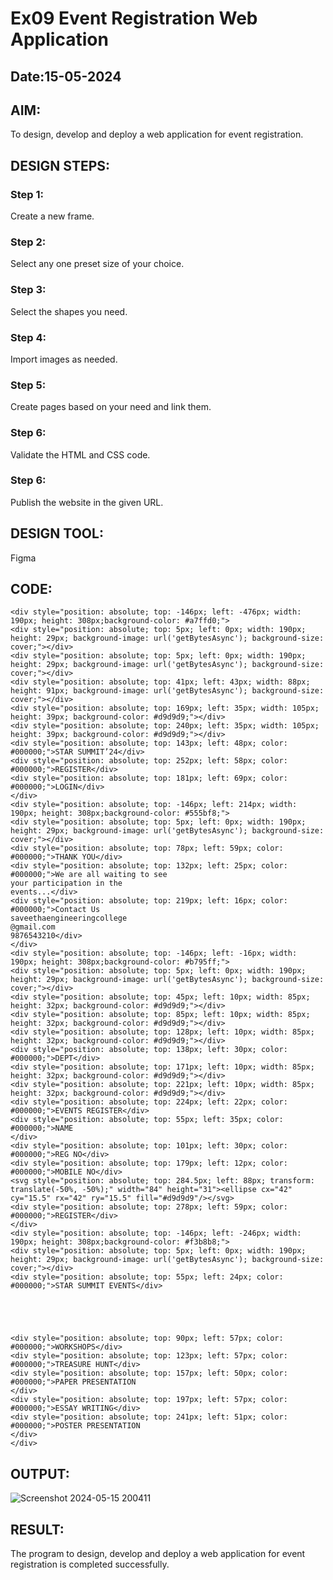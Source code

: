 # Ex09 Event Registration Web Application
## Date:15-05-2024

## AIM:
To design, develop and deploy a web application for event registration.

## DESIGN STEPS:

### Step 1:
Create a new frame.

### Step 2:
Select any one preset size of your choice.

### Step 3:
Select the shapes you need.

### Step 4:
Import images as needed.

### Step 5:
Create pages based on your need and link them.

### Step 6:

Validate the HTML and CSS code.

### Step 6:

Publish the website in the given URL.

## DESIGN TOOL:
Figma

## CODE:
```
<div style="position: absolute; top: -146px; left: -476px; width: 190px; height: 308px;background-color: #a7ffd0;">
<div style="position: absolute; top: 5px; left: 0px; width: 190px; height: 29px; background-image: url('getBytesAsync'); background-size: cover;"></div>
<div style="position: absolute; top: 5px; left: 0px; width: 190px; height: 29px; background-image: url('getBytesAsync'); background-size: cover;"></div>
<div style="position: absolute; top: 41px; left: 43px; width: 88px; height: 91px; background-image: url('getBytesAsync'); background-size: cover;"></div>
<div style="position: absolute; top: 169px; left: 35px; width: 105px; height: 39px; background-color: #d9d9d9;"></div>
<div style="position: absolute; top: 240px; left: 35px; width: 105px; height: 39px; background-color: #d9d9d9;"></div>
<div style="position: absolute; top: 143px; left: 48px; color: #000000;">STAR SUMMIT’24</div>
<div style="position: absolute; top: 252px; left: 58px; color: #000000;">REGISTER</div>
<div style="position: absolute; top: 181px; left: 69px; color: #000000;">LOGIN</div>
</div>
<div style="position: absolute; top: -146px; left: 214px; width: 190px; height: 308px;background-color: #555bf8;">
<div style="position: absolute; top: 5px; left: 0px; width: 190px; height: 29px; background-image: url('getBytesAsync'); background-size: cover;"></div>
<div style="position: absolute; top: 78px; left: 59px; color: #000000;">THANK YOU</div>
<div style="position: absolute; top: 132px; left: 25px; color: #000000;">We are all waiting to see
your participation in the 
events...</div>
<div style="position: absolute; top: 219px; left: 16px; color: #000000;">Contact Us
saveethaengineeringcollege
@gmail.com
9876543210</div>
</div>
<div style="position: absolute; top: -146px; left: -16px; width: 190px; height: 308px;background-color: #b795ff;">
<div style="position: absolute; top: 5px; left: 0px; width: 190px; height: 29px; background-image: url('getBytesAsync'); background-size: cover;"></div>
<div style="position: absolute; top: 45px; left: 10px; width: 85px; height: 32px; background-color: #d9d9d9;"></div>
<div style="position: absolute; top: 85px; left: 10px; width: 85px; height: 32px; background-color: #d9d9d9;"></div>
<div style="position: absolute; top: 128px; left: 10px; width: 85px; height: 32px; background-color: #d9d9d9;"></div>
<div style="position: absolute; top: 138px; left: 30px; color: #000000;">DEPT</div>
<div style="position: absolute; top: 171px; left: 10px; width: 85px; height: 32px; background-color: #d9d9d9;"></div>
<div style="position: absolute; top: 221px; left: 10px; width: 85px; height: 32px; background-color: #d9d9d9;"></div>
<div style="position: absolute; top: 224px; left: 22px; color: #000000;">EVENTS REGISTER</div>
<div style="position: absolute; top: 55px; left: 35px; color: #000000;">NAME
</div>
<div style="position: absolute; top: 101px; left: 30px; color: #000000;">REG NO</div>
<div style="position: absolute; top: 179px; left: 12px; color: #000000;">MOBILE NO</div>
<svg style="position: absolute; top: 284.5px; left: 88px; transform: translate(-50%, -50%);" width="84" height="31"><ellipse cx="42" cy="15.5" rx="42" ry="15.5" fill="#d9d9d9"/></svg>
<div style="position: absolute; top: 278px; left: 59px; color: #000000;">REGISTER</div>
</div>
<div style="position: absolute; top: -146px; left: -246px; width: 190px; height: 308px;background-color: #f3b8b8;">
<div style="position: absolute; top: 5px; left: 0px; width: 190px; height: 29px; background-image: url('getBytesAsync'); background-size: cover;"></div>
<div style="position: absolute; top: 55px; left: 24px; color: #000000;">STAR SUMMIT EVENTS</div>





<div style="position: absolute; top: 90px; left: 57px; color: #000000;">WORKSHOPS</div>
<div style="position: absolute; top: 123px; left: 57px; color: #000000;">TREASURE HUNT</div>
<div style="position: absolute; top: 157px; left: 50px; color: #000000;">PAPER PRESENTATION
</div>
<div style="position: absolute; top: 197px; left: 57px; color: #000000;">ESSAY WRITING</div>
<div style="position: absolute; top: 241px; left: 51px; color: #000000;">POSTER PRESENTATION
</div>
</div>
```


## OUTPUT:
![Screenshot 2024-05-15 200411](https://github.com/SuryaSK46/Figma/assets/127716537/60c81c43-e576-4032-ae90-7ae0802694c3)


## RESULT:
The program to design, develop and deploy a web application for event registration is completed successfully.
